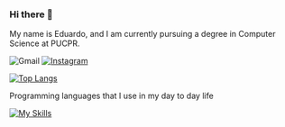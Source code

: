 ### Hi there 👋
My name is Eduardo, and I am currently pursuing a degree in Computer Science at PUCPR.

![Gmail](https://img.shields.io/badge/Gmail-D14836?style=for-the-badge&logo=gmail&logoColor=white)
[![Instagram](https://img.shields.io/badge/Instagram-E4405F?style=for-the-badge&logo=instagram&logoColor=white)](https://instagram.com/edu.lagoo)

[![Top Langs](https://github-readme-stats.vercel.app/api/top-langs/?username=EduLago)](https://github.com/anuraghazra/github-readme-stats)

Programming languages that I use in my day to day life

[![My Skills](https://skillicons.dev/icons?i=py,cs,dotnet,java,html,css,js,mysql&perline=4)](https://skillicons.dev)
